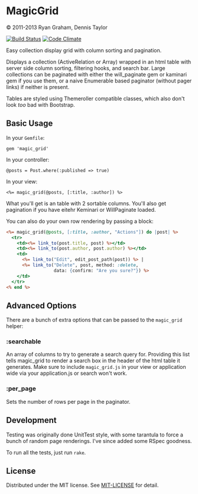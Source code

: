 MagicGrid
=========
&copy; 2011-2013 Ryan Graham, Dennis Taylor

[![Build Status](https://travis-ci.org/rmg/magic_grid.png?branch=master)](https://travis-ci.org/rmg/magic_grid)
[![Code Climate](https://codeclimate.com/badge.png)](https://codeclimate.com/github/rmg/magic_grid)


Easy collection display grid with column sorting and pagination.

Displays a collection (ActiveRelation or Array) wrapped in an html table with server
side column sorting, filtering hooks, and search bar. Large collections can be
paginated with either the will_paginate gem or kaminari gem if you use them, or a naive
Enumerable based paginator (without pager links) if neither is present.

Tables are styled using Themeroller compatible classes, which also don't look _too_ bad
with Bootstrap.

Basic Usage
-----------

In your `Gemfile`:

    gem 'magic_grid'

In your controller:

    @posts = Post.where(:published => true)

In your view:

    <%= magic_grid(@posts, [:title, :author]) %>

What you'll get is an table with 2 sortable columns. You'll also get pagination if
you have eitehr Keminari or WillPaginate loaded.

You can also do your own row rendering by passing a block:

```rhtml
<%= magic_grid(@posts, [:title, :author, "Actions"]) do |post| %>
  <tr>
    <td><%= link_to(post.title, post) %></td>
    <td><%= link_to(post.author, post.author) %></td>
    <td>
      <%= link_to("Edit", edit_post_path(post)) %> |
      <%= link_to("Delete", post, method: :delete,
                  data: {confirm: "Are you sure?"}) %>
    </td>
  </tr>
<% end %>
```

Advanced Options
----------------

There are a bunch of extra options that can be passed to the `magic_grid` helper:

### :searchable
An array of columns to try to generate a search query for. Providing this
list tells magic_grid to render a search box in the header of the html table
it generates. Make sure to include `magic_grid.js` in your view or application wide via your application.js or search won't work.

### :per_page
Sets the number of rows per page in the paginator.

Development
-----------

Testing was originally done UnitTest style, with some tarantula to force a
bunch of random page renderings. I've since added some RSpec goodness.

To run all the tests, just run `rake`.

License
-------

Distributed under the MIT license. See [MIT-LICENSE](MIT-LICENSE) for detail.
